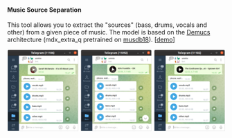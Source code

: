 #### Music Source Separation

This tool allows you to extract the "sources" (bass, drums, vocals and other) from a given piece of music. The model is based on the [Demucs](https://github.com/facebookresearch/demucs) architecture (mdx_extra_q pretrained on [musdb18](https://sigsep.github.io/datasets/musdb.html)). [[demo](https://t.me/vaaliferov_unmix_bot)]

![Alt Text](pics/tg.png)